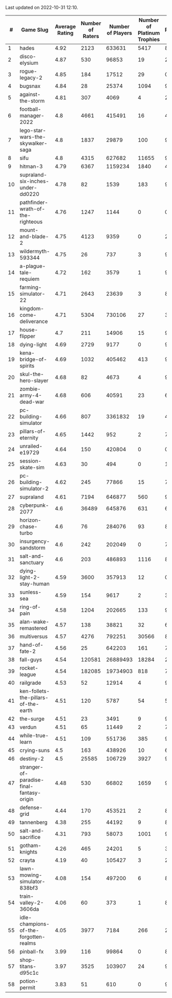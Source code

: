Last updated on 2022-10-31 12:10.


|#|Game Slug|Average Rating|Number of Raters|Number of Players|Number of Platinum Trophies|Max Rarity (%)|
|---|---|---|---|---|---|---|
|1|hades|4.92|2123|633631|5417|89|
|2|disco-elysium|4.87|530|96853|19|28|
|3|rogue-legacy-2|4.85|184|17512|29|0.1|
|4|bugsnax|4.84|28|25374|1094|97|
|5|against-the-storm|4.81|307|4069|4|2|
|6|football-manager-2022|4.8|4661|415491|16|48|
|7|lego-star-wars-the-skywalker-saga|4.8|1837|29879|100|98|
|8|sifu|4.8|4315|627682|11655|96|
|9|hitman-3|4.79|6367|1159234|1840|48|
|10|supraland-six-inches-under-dd0220|4.78|82|1539|183|99|
|11|pathfinder-wrath-of-the-righteous|4.76|1247|1144|0|0.1|
|12|mount-and-blade-2|4.75|4123|9359|0|23|
|13|wildermyth-593344|4.75|26|737|3|90|
|14|a-plague-tale-requiem|4.72|162|3579|1|91|
|15|farming-simulator-22|4.71|2643|23639|3|81|
|16|kingdom-come-deliverance|4.71|5304|730106|27|30|
|17|house-flipper|4.7|211|14906|15|93|
|18|dying-light|4.69|2729|9177|0|96|
|19|kena-bridge-of-spirits|4.69|1032|405462|413|94|
|20|skul-the-hero-slayer|4.68|82|4673|4|96|
|21|zombie-army-4-dead-war|4.68|606|40591|23|66|
|22|pc-building-simulator|4.66|807|3361832|19|48|
|23|pillars-of-eternity|4.65|1442|952|2|79|
|24|unrailed-e19729|4.64|150|420804|0|0.5|
|25|session-skate-sim|4.63|30|494|0|17|
|26|pc-building-simulator-2|4.62|245|77866|15|75|
|27|supraland|4.61|7194|646877|560|99|
|28|cyberpunk-2077|4.6|36489|645876|631|61|
|29|horizon-chase-turbo|4.6|76|284076|93|83|
|30|insurgency-sandstorm|4.6|242|202049|0|7|
|31|salt-and-sanctuary|4.6|203|486893|1116|83|
|32|dying-light-2-stay-human|4.59|3600|357913|12|0.3|
|33|sunless-sea|4.59|154|9617|2|37|
|34|ring-of-pain|4.58|1204|202665|133|97|
|35|alan-wake-remastered|4.57|138|38821|32|6|
|36|multiversus|4.57|4276|792251|30566|80|
|37|hand-of-fate-2|4.56|25|642203|161|72|
|38|fall-guys|4.54|120581|26889493|18284|2|
|39|rocket-league|4.54|182085|19734903|818|75|
|40|railgrade|4.53|52|12914|4|98|
|41|ken-follets-the-pillars-of-the-earth|4.51|120|5787|54|53|
|42|the-surge|4.51|23|3491|9|94|
|43|verdun|4.51|65|11449|2|70|
|44|while-true-learn|4.51|109|551736|385|93|
|45|crying-suns|4.5|163|438926|10|65|
|46|destiny-2|4.5|25585|106729|3927|96|
|47|stranger-of-paradise-final-fantasy-origin|4.48|530|66802|1659|98|
|48|defense-grid|4.44|170|453521|2|80|
|49|tannenberg|4.38|255|44192|9|83|
|50|salt-and-sacrifice|4.31|793|58073|1001|91|
|51|gotham-knights|4.26|465|24201|5|34|
|52|crayta|4.19|40|105427|3|23|
|53|lawn-mowing-simulator-838bf3|4.08|154|497200|6|89|
|54|train-valley-2-3606da|4.06|60|373|1|88|
|55|idle-champions-of-the-forgotten-realms|4.05|3977|7184|266|27|
|56|pinball-fx|3.99|116|99864|0|85|
|57|shop-titans-d95c1c|3.97|3525|103907|24|98|
|58|potion-permit|3.83|51|610|0|97|
